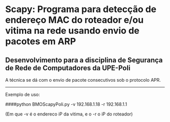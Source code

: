 # Scapy: Programa para detecção de endereço MAC do roteador e/ou vitima na rede usando envio de pacotes em ARP 
## Desenvolvimento para a disciplina de Segurança de Rede de Computadores da UPE-Poli

A técnica se dá com o envio de pacote consecutivos sob o protocolo APR. 



--------------------




Exemplo de uso:

####python BMOScapyPoli.py -v 192.168.1.18 -r 192.168.1.1

(Em que -v é o endereco iP da vitima, e o -r o iP do roteador)